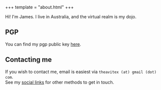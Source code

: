 +++
template = "about.html"
+++

Hi! I'm James. I live in Australia, and the virtual realm is my dojo.

## PGP

You can find my pgp public key [here](/id/pk.txt).

## Contacting me

If you wish to contact me, email is easiest via `theavitex (at) gmail (dot) com`.  
See my [social links](./about/social.md) for other methods to get in touch.
